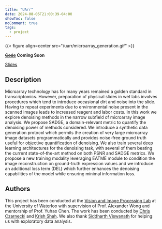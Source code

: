 ```yaml
---
title: "UArr"
date: 2024-08-05T21:00:39-04:00
showToc: false
noComment: true
tags:
  - project
---
```


{{< figure align=center src="/uarr/microarray_generation.gif" >}}

[~~Code~~]() **Coming Soon**

[Slides](/uarr/uarr-slides.html)

## Description

Microarray technology has for many years remained a golden standard in transcriptomics. However, preparation of physical slides in wet labs involves procedures which tend to introduce occasional dirt and noise into the slide. Having to repeat experiments due to environmental noise present in the scanned images leads to increased reagent and labor costs. In this work we explore denoising methods in the narrow subfield of microarray image analysis. We propose SADGE, a domain-relevant metric to quantify the denoising power of methods considered. We introduce a synthetic data generation protocol which permits the creation of very large microarray image datasets programmatically and provides noise-free ground truth useful for objective quantification of denoising. We also train several deep learning architectures for the denoising task, with several of them beating the current state-of-the-art method on both PSNR and SADGE metrics. We propose a new training modality leveraging EATME module to condition the image reconstruction on ground-truth expression values and we introduce an additional loss term (DEL) which further enhances the denoising capabilities of the model while ensuring minimal information loss.

## Authors

This project has been conducted at the [Vision and Image Processing Lab](https://vip.uwaterloo.ca/https://vip.uwaterloo.ca/) at the University of Waterloo with supervision of Prof. Alexander Wong and mentorship of Prof. Yuhao Chen. The work has been conducted by [Chris Czarnecki](https://www.linkedin.com/in/kjczarnecki/) and [Krish Shah](https://www.linkedin.com/in/kri-shah/). We also thank [Siddharth Viswanath](https://www.linkedin.com/in/siddharth-viswanath/) for helping us with exploratory data analysis.
